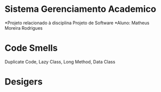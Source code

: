 # Sistema Gerenciamento Academico

*Projeto relacionado à disciplina Projeto de Software
*Aluno: Matheus Moreira Rodrigues

# Code Smells
Duplicate Code, Lazy Class, Long Method, Data Class
# Desigers 

 
